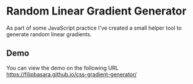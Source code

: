 # Random Linear Gradient Generator

As part of some JavaScript practice I've created a small helper tool to generate random linear gradients.

## Demo

You can view the demo on the following URL
https://filipbasara.github.io/css-gradient-generator/
